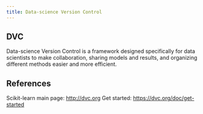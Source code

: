 ```yaml
---
title: Data-science Version Control
---
```

## DVC

Data-science Version Control is a framework designed specifically for data scientists to make collaboration, sharing models and results, and organizing different methods easier and more efficient.

## References

Scikit-learn main page: http://dvc.org
Get started: https://dvc.org/doc/get-started
